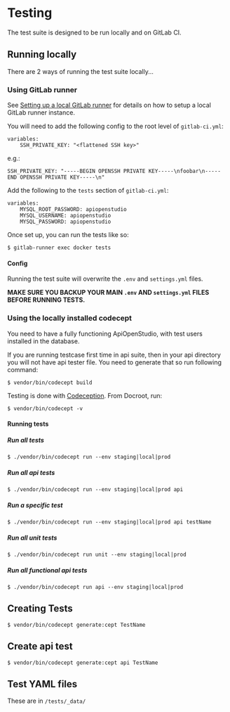 Testing
=======

The test suite is designed to be run locally and on GitLab CI.

Running locally
---------------

There are 2 ways of running the test suite locally...

### Using GitLab runner

See
[Setting up a local GitLab runner](/developers/sys-admin/setting-up-local-gitlab-runner)
for details on how to setup a local GitLab runner instance.

You will need to add the following config to the root level of
```gitlab-ci.yml```:

    variables:
        SSH_PRIVATE_KEY: "<flattened SSH key>"

e.g.:

    SSH_PRIVATE_KEY: "-----BEGIN OPENSSH PRIVATE KEY-----\nfoobar\n-----END OPENSSH PRIVATE KEY-----\n"

Add the following to the ```tests``` section of ```gitlab-ci.yml```:

    variables:
        MYSQL_ROOT_PASSWORD: apiopenstudio
        MYSQL_USERNAME: apiopenstudio
        MYSQL_PASSWORD: apiopenstudio

Once set up, you can run the tests like so:

    $ gitlab-runner exec docker tests

#### Config

Running the test suite will overwrite the ```.env``` and ```settings.yml```
files.

**MAKE SURE YOU BACKUP YOUR MAIN ```.env``` AND ```settings.yml```
FILES BEFORE RUNNING TESTS.**

### Using the locally installed codecept

You need to have a fully functioning ApiOpenStudio, with test users installed in
the database.

If you are running testcase first time in api suite, then in your api directory
you will not have api tester file. You need to generate that so run following
command:

    $ vendor/bin/codecept build

Testing is done with [Codeception](http://codeception.com/). From Docroot, run:

    $ vendor/bin/codecept -v

#### Running tests

##### Run all tests

    $ ./vendor/bin/codecept run --env staging|local|prod

##### Run all api tests

    $ ./vendor/bin/codecept run --env staging|local|prod api

##### Run a specific test

    $ ./vendor/bin/codecept run --env staging|local|prod api testName

##### Run all unit tests

    $ ./vendor/bin/codecept run unit --env staging|local|prod

##### Run all functional api tests

    $ ./vendor/bin/codecept run api --env staging|local|prod

Creating Tests
--------------

    $ vendor/bin/codecept generate:cept TestName

Create api test
---------------

    $ vendor/bin/codecept generate:cept api TestName

Test YAML files
---------------

These are in ```/tests/_data/```
